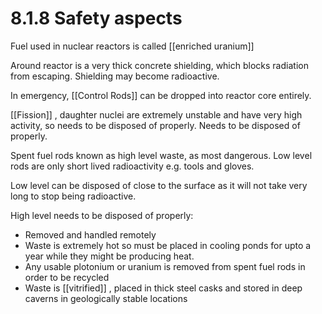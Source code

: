 # 8.1.8 Safety aspects

Fuel used in nuclear reactors is called [[enriched uranium]]

Around reactor is a very thick concrete shielding, which blocks radiation from escaping.
Shielding may become radioactive.

In emergency, [[Control Rods]] can be dropped into reactor core entirely.

[[Fission]] , daughter nuclei are extremely unstable and have very high activity, so needs to be disposed of properly.
Needs to be disposed of properly.

Spent fuel rods known as high level waste, as most dangerous.
Low level rods are only short lived radioactivity e.g. tools and gloves.

Low level can be disposed of close to the surface as it will not take very long to stop being radioactive.

High level needs to be disposed of properly:
- Removed and handled remotely
- Waste is extremely hot so must be placed in cooling ponds for upto a year while they might be producing heat.
- Any usable plotonium or uranium is removed from spent fuel rods in order to be recycled
- Waste is [[vitrified]] , placed in thick steel casks and stored in deep caverns in geologically stable locations